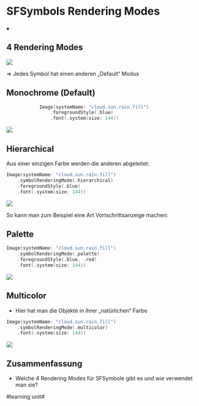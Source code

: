 # SFSymbols Rendering Modes
♠️

## 4 Rendering Modes

![][image-1]

=\> Jedes Symbol hat einen anderen „Default“ Modus

## Monochrome (Default)

```swift
            Image(systemName: "cloud.sun.rain.fill")
                .foregroundStyle(.blue)
                .font(.system(size: 144))
```

![][image-2]

## Hierarchical

Aus einer einzigen Farbe werden die anderen abgeleitet:

```swift
Image(systemName: "cloud.sun.rain.fill")
    .symbolRenderingMode(.hierarchical)
    .foregroundStyle(.blue)
    .font(.system(size: 144))
```

![][image-3]

So kann man zum Beispiel eine Art Vortschrittsanzeige machen:



## Palette

```swift
Image(systemName: "cloud.sun.rain.fill")
    .symbolRenderingMode(.palette)
    .foregroundStyle(.blue, .red)
    .font(.system(size: 144))
```

![][image-4]

## Multicolor

- Hier hat man die Objekte in ihrer „natürlichen“ Farbe

```swift
Image(systemName: "cloud.sun.rain.fill")
    .symbolRenderingMode(.multicolor)
    .font(.system(size: 144))
```

![][image-5]

## Zusammenfassung
- Welche 4 Rendering Modes für SFSymbole gibt es und wie verwendet man sie?

[image-1]:	assets/Bildschirm%C2%ADfoto%202023-03-17%20um%2016.59.35.png
[image-2]:	assets/Bildschirm%C2%ADfoto%202023-03-28%20um%2015.34.20.png
[image-3]:	assets/Bildschirm%C2%ADfoto%202023-03-28%20um%2015.34.36.png
[image-4]:	assets/Bildschirm%C2%ADfoto%202023-03-28%20um%2015.36.13.png
[image-5]:	assets/Bildschirm%C2%ADfoto%202023-03-28%20um%2015.36.40.png

#learning unit#
